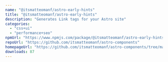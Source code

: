 ```yaml
---
name: "@itsmatteomanf/astro-early-hints"
title: "@itsmatteomanf/astro-early-hints"
description: "Generates Link tags for your Astro site"
categories:
  - "css+ui"
  - "performance+seo"
npmUrl: "https://www.npmjs.com/package/@itsmatteomanf/astro-early-hints"
repoUrl: "https://github.com/itsmatteomanf/astro-components"
homepageUrl: "https://github.com/itsmatteomanf/astro-components/tree/main/packages/astro-searly-hints#readme"
downloads: 87
---
```

